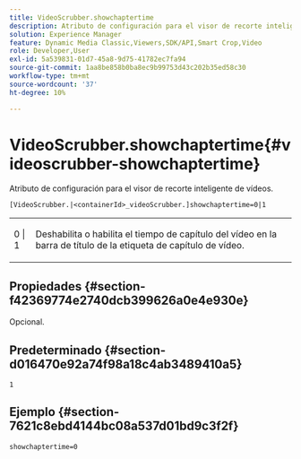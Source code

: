 ```yaml
---
title: VideoScrubber.showchaptertime
description: Atributo de configuración para el visor de recorte inteligente de vídeos.
solution: Experience Manager
feature: Dynamic Media Classic,Viewers,SDK/API,Smart Crop,Video
role: Developer,User
exl-id: 5a539831-01d7-45a8-9d75-41782ec7fa94
source-git-commit: 1aa8be858b0ba8ec9b99753d43c202b35ed58c30
workflow-type: tm+mt
source-wordcount: '37'
ht-degree: 10%

---
```


# VideoScrubber.showchaptertime{#videoscrubber-showchaptertime}

Atributo de configuración para el visor de recorte inteligente de vídeos.

`[VideoScrubber.|<containerId>_videoScrubber.]showchaptertime=0|1`

<table id="table_C616483932C2482CA9794DDD7313FD7C"> 
 <tbody> 
  <tr> 
   <td colname="col1"> <p> <span class="codeph"> 0 | 1</span> </p> </td> 
   <td colname="col2"> <p> Deshabilita o habilita el tiempo de capítulo del vídeo en la barra de título de la etiqueta de capítulo de vídeo. </p> </td> 
  </tr> 
 </tbody> 
</table>

## Propiedades {#section-f42369774e2740dcb399626a0e4e930e}

Opcional.

## Predeterminado {#section-d016470e92a74f98a18c4ab3489410a5}

`1`

## Ejemplo {#section-7621c8ebd4144bc08a537d01bd9c3f2f}

```
showchaptertime=0
```
